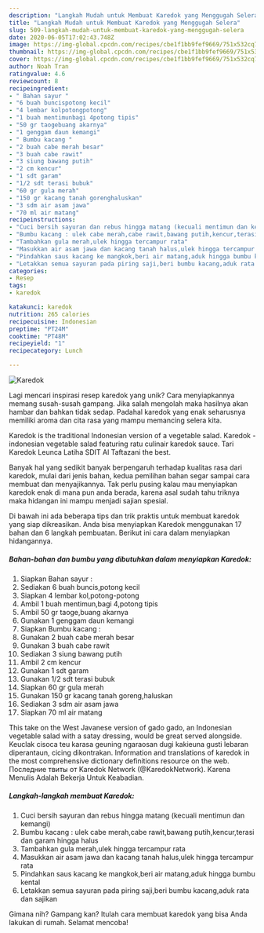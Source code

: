 ```yaml
---
description: "Langkah Mudah untuk Membuat Karedok yang Menggugah Selera"
title: "Langkah Mudah untuk Membuat Karedok yang Menggugah Selera"
slug: 509-langkah-mudah-untuk-membuat-karedok-yang-menggugah-selera
date: 2020-06-05T17:02:43.748Z
image: https://img-global.cpcdn.com/recipes/cbe1f1bb9fef9669/751x532cq70/karedok-foto-resep-utama.jpg
thumbnail: https://img-global.cpcdn.com/recipes/cbe1f1bb9fef9669/751x532cq70/karedok-foto-resep-utama.jpg
cover: https://img-global.cpcdn.com/recipes/cbe1f1bb9fef9669/751x532cq70/karedok-foto-resep-utama.jpg
author: Noah Tran
ratingvalue: 4.6
reviewcount: 8
recipeingredient:
- " Bahan sayur "
- "6 buah buncispotong kecil"
- "4 lembar kolpotongpotong"
- "1 buah mentimunbagi 4potong tipis"
- "50 gr taogebuang akarnya"
- "1 genggam daun kemangi"
- " Bumbu kacang "
- "2 buah cabe merah besar"
- "3 buah cabe rawit"
- "3 siung bawang putih"
- "2 cm kencur"
- "1 sdt garam"
- "1/2 sdt terasi bubuk"
- "60 gr gula merah"
- "150 gr kacang tanah gorenghaluskan"
- "3 sdm air asam jawa"
- "70 ml air matang"
recipeinstructions:
- "Cuci bersih sayuran dan rebus hingga matang (kecuali mentimun dan kemangi)"
- "Bumbu kacang : ulek cabe merah,cabe rawit,bawang putih,kencur,terasi dan garam hingga halus"
- "Tambahkan gula merah,ulek hingga tercampur rata"
- "Masukkan air asam jawa dan kacang tanah halus,ulek hingga tercampur rata"
- "Pindahkan saus kacang ke mangkok,beri air matang,aduk hingga bumbu kental"
- "Letakkan semua sayuran pada piring saji,beri bumbu kacang,aduk rata dan sajikan"
categories:
- Resep
tags:
- karedok

katakunci: karedok 
nutrition: 265 calories
recipecuisine: Indonesian
preptime: "PT24M"
cooktime: "PT48M"
recipeyield: "1"
recipecategory: Lunch

---
```



![Karedok](https://img-global.cpcdn.com/recipes/cbe1f1bb9fef9669/751x532cq70/karedok-foto-resep-utama.jpg)

Lagi mencari inspirasi resep karedok yang unik? Cara menyiapkannya memang susah-susah gampang. Jika salah mengolah maka hasilnya akan hambar dan bahkan tidak sedap. Padahal karedok yang enak seharusnya memiliki aroma dan cita rasa yang mampu memancing selera kita.

Karedok is the traditional Indonesian version of a vegetable salad. Karedok - indonesian vegetable salad featuring ratu culinair karedok sauce. Tari Karedok Leunca Latiha SDIT Al Taftazani the best.

Banyak hal yang sedikit banyak berpengaruh terhadap kualitas rasa dari karedok, mulai dari jenis bahan, kedua pemilihan bahan segar sampai cara membuat dan menyajikannya. Tak perlu pusing kalau mau menyiapkan karedok enak di mana pun anda berada, karena asal sudah tahu triknya maka hidangan ini mampu menjadi sajian spesial.


Di bawah ini ada beberapa tips dan trik praktis untuk membuat karedok yang siap dikreasikan. Anda bisa menyiapkan Karedok menggunakan 17 bahan dan 6 langkah pembuatan. Berikut ini cara dalam menyiapkan hidangannya.

<!--inarticleads1-->

##### Bahan-bahan dan bumbu yang dibutuhkan dalam menyiapkan Karedok:

1. Siapkan  Bahan sayur :
1. Sediakan 6 buah buncis,potong kecil
1. Siapkan 4 lembar kol,potong-potong
1. Ambil 1 buah mentimun,bagi 4,potong tipis
1. Ambil 50 gr taoge,buang akarnya
1. Gunakan 1 genggam daun kemangi
1. Siapkan  Bumbu kacang :
1. Gunakan 2 buah cabe merah besar
1. Gunakan 3 buah cabe rawit
1. Sediakan 3 siung bawang putih
1. Ambil 2 cm kencur
1. Gunakan 1 sdt garam
1. Gunakan 1/2 sdt terasi bubuk
1. Siapkan 60 gr gula merah
1. Gunakan 150 gr kacang tanah goreng,haluskan
1. Sediakan 3 sdm air asam jawa
1. Siapkan 70 ml air matang


This take on the West Javanese version of gado gado, an Indonesian vegetable salad with a satay dressing, would be great served alongside. Keuclak cisoca teu karasa geuning ngaraosan dugi kakieuna gusti lebaran diperantaun, cicing dikontrakan. Information and translations of karedok in the most comprehensive dictionary definitions resource on the web. Последние твиты от Karedok Network (@KaredokNetwork). Karena Menulis Adalah Bekerja Untuk Keabadian. 

<!--inarticleads2-->

##### Langkah-langkah membuat Karedok:

1. Cuci bersih sayuran dan rebus hingga matang (kecuali mentimun dan kemangi)
1. Bumbu kacang : ulek cabe merah,cabe rawit,bawang putih,kencur,terasi dan garam hingga halus
1. Tambahkan gula merah,ulek hingga tercampur rata
1. Masukkan air asam jawa dan kacang tanah halus,ulek hingga tercampur rata
1. Pindahkan saus kacang ke mangkok,beri air matang,aduk hingga bumbu kental
1. Letakkan semua sayuran pada piring saji,beri bumbu kacang,aduk rata dan sajikan




Gimana nih? Gampang kan? Itulah cara membuat karedok yang bisa Anda lakukan di rumah. Selamat mencoba!
